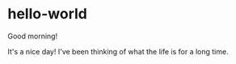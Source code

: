 # hello-world
Good morning!

It's a nice day!
I've been thinking of what the life is for a long time.
